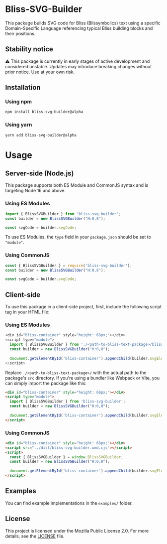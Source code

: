 # Bliss-SVG-Builder

This package builds SVG code for Bliss (Blissymbolics) text using a specific Domain-Specific Language referencing typical Bliss building blocks and their positions.

## Stability notice

:warning: This package is currently in early stages of active development and considered unstable. Updates may introduce breaking changes without prior notice. Use at your own risk.

## Installation

### Using npm

```javascript
npm install bliss-svg-builder@alpha
```

### Using yarn

```javascript
yarn add bliss-svg-builder@alpha
```

# Usage

## Server-side (Node.js)

This package supports both ES Module and CommonJS syntax and is targeting Node 16 and above.

### Using ES Modules

```javascript
import { BlissSVGBuilder } from 'bliss-svg-builder';
const builder = new BlissSVGBuilder("H:0,8");

const svgCode = builder.svgCode;
```

To use ES Modules, the `type` field in your `package.json` should be set to `"module"`.

### Using CommonJS

```javascript
const { BlissSVGBuilder } = require('bliss-svg-builder');
const builder = new BlissSVGBuilder("H:0,8");

const svgCode = builder.svgCode;
```

## Client-side

To use this package in a client-side project, first, include the following script tag in your HTML file:

### Using ES Modules

```javascript
<div id="bliss-container" style="height: 68px;"></div>
<script type="module">
  import { BlissSVGBuilder } from './<path-to-bliss-text-package>/bliss-svg-builder.js';
  const builder = new BlissSVGBuilder("H:0,8");
  
  document.getElementById('bliss-container').appendChild(builder.svgElement);
</script>
```

Replace `./<path-to-bliss-text-package>/` with the actual path to the package's `src` directory. If you're using a bundler like Webpack or Vite, you can simply import the package like this:

```html
<div id="bliss-container" style="height: 68px;"></div>
<script type="module">
  import { BlissSVGBuilder } from 'bliss-svg-builder';
  const builder = new BlissSVGBuilder("H:0,8");
  
  document.getElementById('bliss-container').appendChild(builder.svgElement);
</script>
```

### Using CommonJS

```html
<div id="bliss-container" style="height: 68px;"></div>
<script src="../dist/bliss-svg-builder.umd.cjs"></script>
<script>
  const { BlissSVGBuilder } = window.BlissSVGBuilder;
  const builder = new BlissSVGBuilder("H:0,8");
  
  document.getElementById('bliss-container').appendChild(builder.svgElement);
</script>
```

## Examples

You can find example implementations in the `examples/` folder.

## License

This project is licensed under the Mozilla Public License 2.0. For more details, see the [LICENSE](./LICENSE) file.